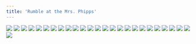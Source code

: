 ```yaml
---
title: 'Rumble at the Mrs. Phipps'
---
```


![](images/great/part-9/great249.jpg)
![](images/great/part-9/great250.jpg)
![](images/great/part-9/great251.jpg)
![](images/great/part-9/great252.jpg)
![](images/great/part-9/great253.jpg)
![](images/great/part-9/great254.jpg)
![](images/great/part-9/great255.jpg)
![](images/great/part-9/great256.jpg)
![](images/great/part-9/great257.jpg)
![](images/great/part-9/great258.jpg)
![](images/great/part-9/great259.jpg)
![](images/great/part-9/great260.jpg)
![](images/great/part-9/great261.jpg)
![](images/great/part-9/great262.jpg)
![](images/great/part-9/great263.jpg)
![](images/great/part-9/great264.jpg)
![](images/great/part-9/great265.jpg)
![](images/great/part-9/great266.jpg)
![](images/great/part-9/great267.jpg)
![](images/great/part-9/great268.jpg)
![](images/great/part-9/great269.jpg)
![](images/great/part-9/great270.jpg)
![](images/great/part-9/great271.jpg)
![](images/great/part-9/great272.jpg)
![](images/great/part-9/great273.jpg)
![](images/great/part-9/great274.jpg)
